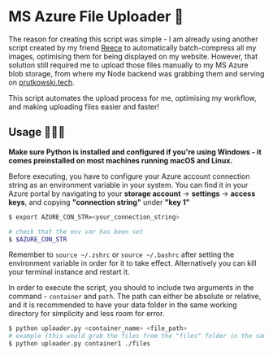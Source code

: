 # MS Azure File Uploader 📂

The reason for creating this script was simple - I am already using another script created by my friend [Reece](https://github.com/Reeceeboii/Batch-Compression) 
to automatically batch-compress all my images, optimising them for being displayed on my website. However, that solution still required me to upload those files
manually to my MS Azure blob storage, from where my Node backend was grabbing them and serving on [prutkowski.tech](https://prutkowski.tech).

This script automates the upload process for me, optimising my workflow, and making uploading files easier and faster!

## Usage 👨🏻‍💻

**Make sure Python is installed and configured if you're using Windows - it comes preinstalled on most machines running macOS and Linux.**

Before executing, you have to configure your Azure account connection string as an environment variable in your system.
You can find it in your Azure portal by navigating to your **storage account** -> **settings** -> **access keys**, and copying **"connection string"** under **"key 1"**

```bash
$ export AZURE_CON_STR=<your_connection_string>

# check that the env var has been set
$ $AZURE_CON_STR
```
Remember to `source ~/.zshrc` or `source ~/.bashrc` after setting the environment variable in order for it to take effect. Alternatively you can kill your terminal instance and restart it. 

In order to execute the script, you should to include two arguments in the command - `container` and `path`.
The path can either be absolute or relative, and it is recommended to have your data folder in the same working directory for simplicity and less room for error.

```bash
$ python uploader.py <container_name> <file_path>
# example (this would grab the files from the "files" folder in the same working directory):
$ python uploader.py container1 ./files
```


